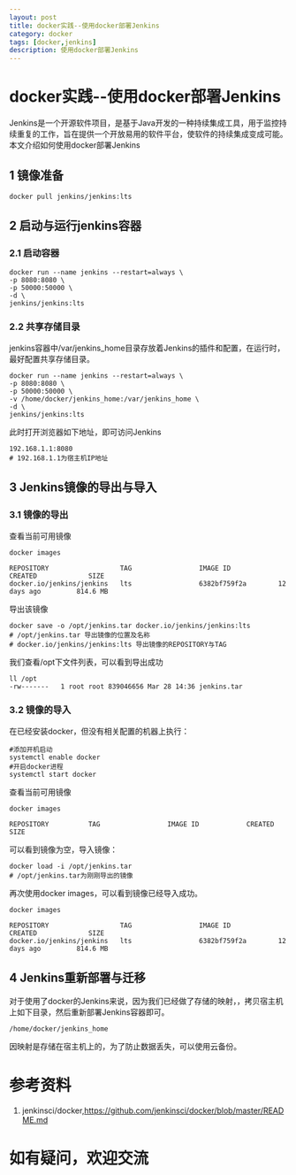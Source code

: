 ```yaml
---
layout: post
title: docker实践--使用docker部署Jenkins
category: docker
tags: [docker,jenkins]
description: 使用docker部署Jenkins
---
```


# docker实践--使用docker部署Jenkins

Jenkins是一个开源软件项目，是基于Java开发的一种持续集成工具，用于监控持续重复的工作，旨在提供一个开放易用的软件平台，使软件的持续集成变成可能。本文介绍如何使用docker部署Jenkins

## 1 镜像准备

```
docker pull jenkins/jenkins:lts
```

## 2 启动与运行jenkins容器

### 2.1 启动容器
```
docker run --name jenkins --restart=always \
-p 8080:8080 \
-p 50000:50000 \
-d \
jenkins/jenkins:lts
```

### 2.2 共享存储目录

jenkins容器中/var/jenkins_home目录存放着Jenkins的插件和配置，在运行时，最好配置共享存储目录。
```
docker run --name jenkins --restart=always \
-p 8080:8080 \
-p 50000:50000 \
-v /home/docker/jenkins_home:/var/jenkins_home \
-d \
jenkins/jenkins:lts
```

此时打开浏览器如下地址，即可访问Jenkins
```
192.168.1.1:8080
# 192.168.1.1为宿主机IP地址
```

## 3 Jenkins镜像的导出与导入

### 3.1 镜像的导出
查看当前可用镜像
```
docker images

REPOSITORY                  TAG                 IMAGE ID            CREATED             SIZE
docker.io/jenkins/jenkins   lts                 6382bf759f2a        12 days ago         814.6 MB
```
导出该镜像
```
docker save -o /opt/jenkins.tar docker.io/jenkins/jenkins:lts
# /opt/jenkins.tar 导出镜像的位置及名称
# docker.io/jenkins/jenkins:lts 导出镜像的REPOSITORY与TAG
```
我们查看/opt下文件列表，可以看到导出成功
```
ll /opt
-rw-------   1 root root 839046656 Mar 28 14:36 jenkins.tar
```

### 3.2 镜像的导入
在已经安装docker，但没有相关配置的机器上执行：
```
#添加开机启动
systemctl enable docker
#开启docker进程
systemctl start docker
```
查看当前可用镜像
```
docker images

REPOSITORY          TAG                 IMAGE ID            CREATED             SIZE
```
可以看到镜像为空，导入镜像：
```
docker load -i /opt/jenkins.tar
# /opt/jenkins.tar为刚刚导出的镜像
```
再次使用docker images，可以看到镜像已经导入成功。
```
docker images

REPOSITORY                  TAG                 IMAGE ID            CREATED             SIZE
docker.io/jenkins/jenkins   lts                 6382bf759f2a        12 days ago         814.6 MB
```

## 4 Jenkins重新部署与迁移

对于使用了docker的Jenkins来说，因为我们已经做了存储的映射，，拷贝宿主机上如下目录，然后重新部署Jenkins容器即可。
```
/home/docker/jenkins_home
```
因映射是存储在宿主机上的，为了防止数据丢失，可以使用云备份。

# 参考资料
1. jenkinsci/docker,https://github.com/jenkinsci/docker/blob/master/README.md

# 如有疑问，欢迎交流
